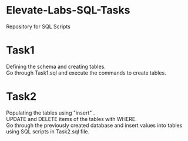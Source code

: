 # Elevate-Labs-SQL-Tasks
Repository for SQL Scripts

# **Task1**
Defining the schema and creating tables. <br>
Go through Task1.sql and execute the commands to create tables.<br>

# **Task2**
Populating the tables using "insert" . <br>
UPDATE and DELETE items of the tables with WHERE. <br>
Go through the previously created database and insert values into tables using SQL scripts in Task2.sql file.<br>
